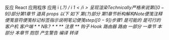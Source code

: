 反应 React
应用程序 应用
i (.*?) / i <i>$1</i>
呈现 渲染
Technically 严格来说
第([0-9])部分 第$1章节
道具 props
以下 如下
第(.?)部分 第$1章节
析构 解构
Note 便笺 
注释 便笺 
音符 便笺 
 标记  标签
指示 说明
笔记 便笺
step([0-9]) 步骤$1
是可能的 是可行的
客户机 客户端
\* \* NB.*? \* \* ** 注意 **
钩子 Hook
路由器 路由
一部分 一章节
本部分 本章节
抱怨 产生警告
编译 转译